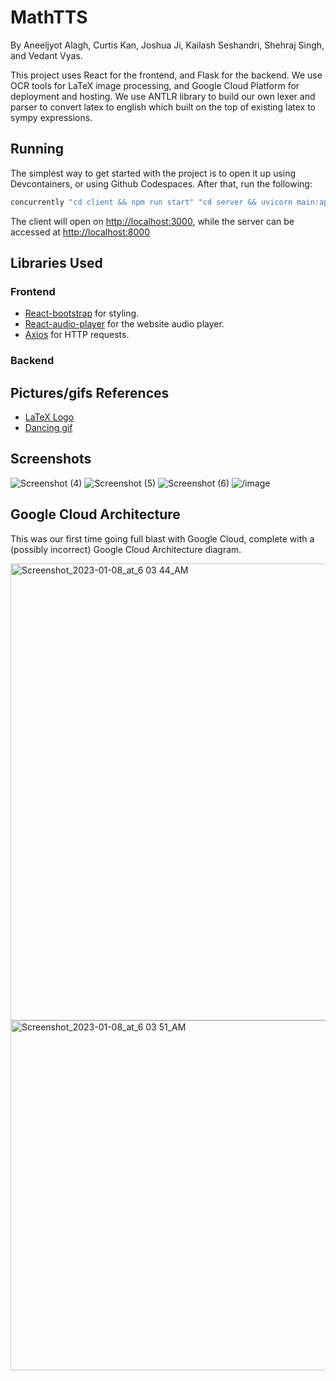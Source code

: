 # MathTTS

By Aneeljyot Alagh, Curtis Kan, Joshua Ji, Kailash Seshandri, Shehraj Singh, and Vedant Vyas.

This project uses React for the frontend, and Flask for the backend. We use OCR tools for LaTeX image processing, and Google Cloud Platform for deployment and hosting. We use ANTLR library to build our own lexer and parser to convert latex to english which built on the top of existing latex to sympy expressions. 

## Running

The simplest way to get started with the project is to open it up using Devcontainers, or using Github Codespaces. After that, run the following:

```bash
concurrently "cd client && npm run start" "cd server && uvicorn main:app --reload"
```

The client will open on [http://localhost:3000](http://localhost:3000), while the server can be accessed at [http://localhost:8000](http://localhost:8000)

## Libraries Used

### Frontend
- [React-bootstrap](https://react-bootstrap.github.io/) for styling.
- [React-audio-player](https://www.npmjs.com/package/react-audio-player) for the website audio player.
- [Axios](https://www.npmjs.com/package/axios) for HTTP requests.
### Backend


## Pictures/gifs References
- [LaTeX Logo](https://brandslogos.com/wp-content/uploads/images/latex-logo-vector.svg)
- [Dancing gif](https://media.tenor.com/MjdDlyCEARcAAAAC/math-dance.gif)

## Screenshots
![Screenshot (4)](https://user-images.githubusercontent.com/68800077/211209850-f9a9588e-2184-4850-a3dd-6cef3fd6227d.png)
![Screenshot (5)](https://user-images.githubusercontent.com/68800077/211209855-594f0dcd-01ab-49a8-8c70-ce8e9302d5d8.png)
![Screenshot (6)](https://user-images.githubusercontent.com/68800077/211210048-2289858b-eff1-4d7b-b6bb-42e37d0585fa.png)
![/image](https://user-images.githubusercontent.com/68800077/211212030-a4e0f45a-ac52-4094-b6f1-62e75c381e57.png)

## Google Cloud Architecture

This was our first time going full blast with Google Cloud, complete with a (possibly incorrect) Google Cloud Architecture diagram. 

<img width="731" alt="Screenshot_2023-01-08_at_6 03 44_AM" src="https://user-images.githubusercontent.com/11809774/211212377-eb94813d-2a76-4c9d-8585-620ea3bbf4a2.png">
<img width="560" alt="Screenshot_2023-01-08_at_6 03 51_AM" src="https://user-images.githubusercontent.com/11809774/211212380-38669172-e1c1-4247-bf5f-866651aac7da.png">
